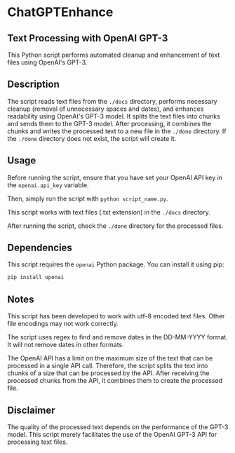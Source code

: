 # ChatGPTEnhance
## Text Processing with OpenAI GPT-3

This Python script performs automated cleanup and enhancement of text files using OpenAI's GPT-3. 

## Description

The script reads text files from the `./docs` directory, performs necessary cleanup (removal of unnecessary spaces and dates), and enhances readability using OpenAI's GPT-3 model. It splits the text files into chunks and sends them to the GPT-3 model. After processing, it combines the chunks and writes the processed text to a new file in the `./done` directory. If the `./done` directory does not exist, the script will create it.

## Usage

Before running the script, ensure that you have set your OpenAI API key in the `openai.api_key` variable. 

Then, simply run the script with `python script_name.py`.

This script works with text files (.txt extension) in the `./docs` directory.

After running the script, check the `./done` directory for the processed files.

## Dependencies

This script requires the `openai` Python package. You can install it using pip:

```bash
pip install openai
```

## Notes

This script has been developed to work with utf-8 encoded text files. Other file encodings may not work correctly.

The script uses regex to find and remove dates in the DD-MM-YYYY format. It will not remove dates in other formats.

The OpenAI API has a limit on the maximum size of the text that can be processed in a single API call. Therefore, the script splits the text into chunks of a size that can be processed by the API. After receiving the processed chunks from the API, it combines them to create the processed file.

## Disclaimer

The quality of the processed text depends on the performance of the GPT-3 model. This script merely facilitates the use of the OpenAI GPT-3 API for processing text files.
